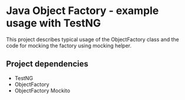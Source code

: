 # Java Object Factory - example usage with TestNG

This project describes typical usage of the ObjectFactory class
and the code for mocking the factory using mocking helper.

## Project dependencies

* TestNG
* ObjectFactory
* ObjectFactory Mockito